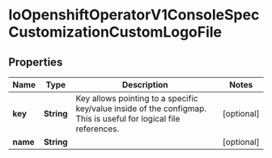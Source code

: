 
# IoOpenshiftOperatorV1ConsoleSpecCustomizationCustomLogoFile

## Properties
Name | Type | Description | Notes
------------ | ------------- | ------------- | -------------
**key** | **String** | Key allows pointing to a specific key/value inside of the configmap.  This is useful for logical file references. |  [optional]
**name** | **String** |  |  [optional]



